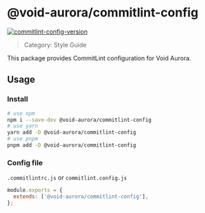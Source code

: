 # @void-aurora/commitlint-config

[commitlint-config-version]: https://img.shields.io/npm/v/@void-aurora/commitlint-config?style=flat-square
[commitlint-config-npm]: https://www.npmjs.com/package/@void-aurora/commitlint-config

[![commitlint-config-version]][commitlint-config-npm]

> Category: Style Guide

This package provides CommitLint configuration for Void Aurora.

## Usage

### Install

```sh
# use npm
npm i --save-dev @void-aurora/commitlint-config
# use yarn
yarn add -D @void-aurora/commitlint-config
# use pnpm
pnpm add -D @void-aurora/commitlint-config
```

### Config file

`.commitlintrc.js` or `commitlint.config.js`

```js
module.exports = {
  extends: ['@void-aurora/commitlint-config'],
};
```
